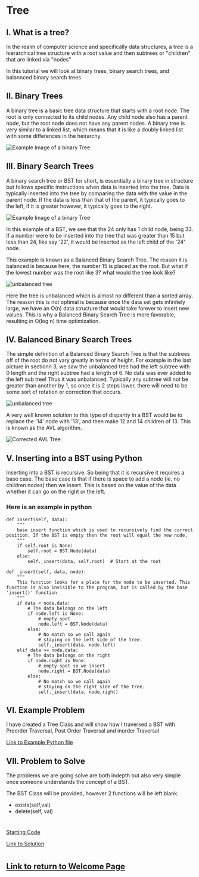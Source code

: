 # Tree
## I. What is a tree?
In the realm of computer science and specifically data structures, a tree is a hierarchical tree structure with a root value and then subtrees or "children" that are linked via "nodes"

 In this tutorial we will look at binary trees, binary search trees, and balannced binary search trees

 ## II. Binary Trees
 A binary tree is a basic tree data structure that starts with a root node. The root is only connected to its child nodes. Any child node also has a parent node, but the root node does not have any parent nodes. A binary tree is very similar to a linked list, which means that it is like a doubly linked list with some differences in the heirarchy.

 ![Example Image of a binary Tree](binary_tree1.jpeg)

 ## III. Binary Search Trees
A binary search tree or BST for short, is essentially a binary tree in structure but follows specific instructions when data is inserted into the tree. Data is typically inserted into the tree by comparing the data with the value in the parent node. If the data is less than that of the parent, it typically goes to the left, if it is greater however, it typically goes to the right.

 ![Example Image of a binary Tree](binary_search_tree2.jpeg)

 In this example of a BST, we see that the 24 only has 1 child node, being 33. If a number were to be inserted into the tree that was greater than 15 but less than 24, like say '22', it would be inserted as the left child of the '24' node.

 This example is known as a Balanced Binary Search Tree. The reason it is balanced is because here, the number 15 is placed as the root. But what if the lowest number was the root like 3? what would the tree look like?

 ![unbalanced tree](unbalanced_bst.jpeg)

 Here the tree is unbalanced which is almost no different than a sorted array. The reason this is not optimal is because once the data set gets infinitely large, we have an O(n) data structure that would take forever to insert new values. This is why a Balanced Binary Search Tree is more favorable, resulting in O(log n) time optimization.

 ## IV. Balanced Binary Search Trees
 The simple definition of a Balanced Binary Search Tree is that the subtrees off of the root do not vary greatly in terms of height. For example in the last picture in sectionn 3, we saw the unbalanced tree had the left subtree with 0 length and the right subtree had a length of 6. No data was ever added to the left sub tree! Thus it was unbalanced. Typically any subtree will not be greater than another by 1, so once it is 2 steps lower, there will need to be some sort of rotation or correction that occurs.

 ![unbalanced tree](avl_tree_unbalanced.jpeg)

 A very well known solution to this type of disparity in a BST would be to replace the '14' node with '13', and then make 12 and 14 children of 13. This is known as the AVL algorithm. 

 ![Corrected AVL Tree](avl_tree_rebalanced.jpeg)

 ## V. Inserting into a BST using Python
Inserting into a BST is recursive. So being that it is recursive it requires a base case. The base case is that if there is space to add a node (ie. no children nodes) then we insert. This is based on the value of the data whether it can go on the right or the left.

### Here is an example in python
```
def insert(self, data):
	"""
    base insert function which is used to recursively find the correct position. If the BST is empty then the root will equal the new node.
	"""
	if self.root is None:
		self.root = BST.Node(data)
	else:
		self._insert(data, self.root)  # Start at the root

def _insert(self, data, node):
	"""
	This function looks for a place for the node to be inserted. This function is also invisible to the program, but is called by the base 'insert()' function
	"""
	if data < node.data:
		# The data belongs on the left
		if node.left is None:
			# empty spot
			node.left = BST.Node(data)
		else:
			# No match so we call again
            # staying on the left side of the tree. 
			self._insert(data, node.left)
	elif data >= node.data:
		# The data belongs on the right
		if node.right is None:
			# empty spot so we insert
			node.right = BST.Node(data)
		else:
			# No match so we call again
            # staying on the right side of the tree.
			self._insert(data, node.right)
```
## VI. Example Problem
I have created a Tree Class and will show how I traversed a BST with Preorder Traversal, Post Order Traversal and inorder Traversal

[Link to Example Python file](treesolution.py)
## VII. Problem to Solve

The problems we are going solve are both indepth but also very simple once someone understands the concept of a BST. 

The BST Class will be provided, however 2 functions will be left blank. 

- exists(self,val)
- delete(self, val)
#
[Starting Code](BST.py)

[Link to Solution](BSTsolution.py)
# 
## [Link to return to Welcome Page](Welcome.md)

